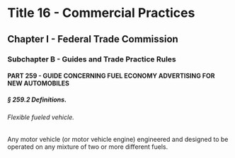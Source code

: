 
# Title 16 - Commercial Practices
## Chapter I - Federal Trade Commission
### Subchapter B - Guides and Trade Practice Rules
#### PART 259 - GUIDE CONCERNING FUEL ECONOMY ADVERTISING FOR NEW AUTOMOBILES
##### § 259.2 Definitions.
###### Flexible fueled vehicle.

Any motor vehicle (or motor vehicle engine) engineered and designed to be operated on any mixture of two or more different fuels.
